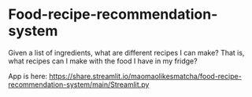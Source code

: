 # Food-recipe-recommendation-system

Given a list of ingredients, what are different recipes I can make? 
That is, what recipes can I make with the food I have in my fridge?

App is here: https://share.streamlit.io/maomaolikesmatcha/food-recipe-recommendation-system/main/Streamlit.py
